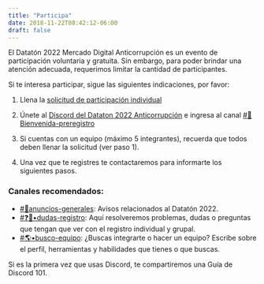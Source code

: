 ```yaml
---
title: "Participa"
date: 2018-11-22T08:42:12-06:00
draft: false
---
```


El Datatón 2022 Mercado Digital Anticorrupción es un evento de participación voluntaria y gratuita. Sin embargo, para poder brindar una atención adecuada, requerimos limitar la cantidad de participantes.

Si te interesa participar, sigue las siguientes indicaciones, por favor:

1. Llena la [solicitud de participación individual](https://forms.gle/uHsiBjx1x5xqx9cA8)

2. Únete al [Discord del Dataton 2022 Anticorrupción](https://discord.gg/CFbXZXErGX) e ingresa al canal [#🤖Bienvenida-preregistro](https://discord.gg/xGxRWjd6r5)

3. Si cuentas con un equipo (máximo 5 integrantes), recuerda que todos deben llenar la solicitud (ver paso 1).

4. Una vez que te registres te contactaremos para informarte los siguientes pasos.

### Canales recomendados:
- [#📣anuncios-generales](https://discord.com/channels/907813225897287710/1040718956127866940): Avisos relacionados al Datatón 2022.
- [#❓📜•dudas-registro](https://discord.com/channels/907813225897287710/1039603691088515133): Aquí resolveremos problemas, dudas o preguntas que tengan que ver con el registro individual y grupal.
- [#🌎•busco-equipo](https://discord.com/channels/907813225897287710/1039604363129266196): ¿Buscas integrarte o hacer un equipo? Escribe sobre el perfil, herramientas y habilidades que tienes o que buscas.

Si es la primera vez que usas Discord, te compartiremos una Guía de Discord 101.
